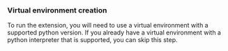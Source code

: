 ### Virtual environment creation

To run the extension, you will need to use a virtual environment with a supported python version.
If you already have a virtual environment with a python interpreter that is supported, you can skip this step.
